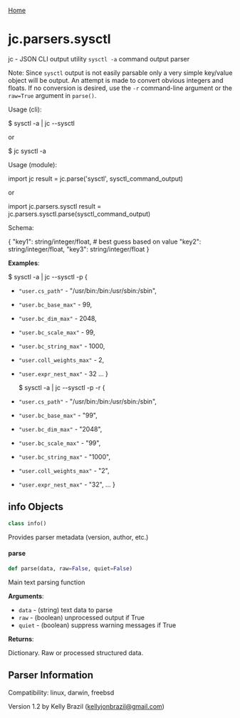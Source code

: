 [Home](https://kellyjonbrazil.github.io/jc/)
<a id="jc.parsers.sysctl"></a>

# jc.parsers.sysctl

jc - JSON CLI output utility `sysctl -a` command output parser

Note: Since `sysctl` output is not easily parsable only a very simple
key/value object will be output. An attempt is made to convert obvious
integers and floats. If no conversion is desired, use the `-r`
command-line argument or the `raw=True` argument in `parse()`.

Usage (cli):

$ sysctl -a | jc --sysctl

or

$ jc sysctl -a

Usage (module):

import jc
result = jc.parse('sysctl', sysctl_command_output)

or

import jc.parsers.sysctl
result = jc.parsers.sysctl.parse(sysctl_command_output)

Schema:

{
"key1":     string/integer/float,     # best guess based on value
"key2":     string/integer/float,
"key3":     string/integer/float
}

**Examples**:

  
  $ sysctl -a | jc --sysctl -p
  {
- `"user.cs_path"` - "/usr/bin:/bin:/usr/sbin:/sbin",
- `"user.bc_base_max"` - 99,
- `"user.bc_dim_max"` - 2048,
- `"user.bc_scale_max"` - 99,
- `"user.bc_string_max"` - 1000,
- `"user.coll_weights_max"` - 2,
- `"user.expr_nest_max"` - 32
  ...
  }
  
  $ sysctl -a | jc --sysctl -p -r
  {
- `"user.cs_path"` - "/usr/bin:/bin:/usr/sbin:/sbin",
- `"user.bc_base_max"` - "99",
- `"user.bc_dim_max"` - "2048",
- `"user.bc_scale_max"` - "99",
- `"user.bc_string_max"` - "1000",
- `"user.coll_weights_max"` - "2",
- `"user.expr_nest_max"` - "32",
  ...
  }

<a id="jc.parsers.sysctl.info"></a>

## info Objects

```python
class info()
```

Provides parser metadata (version, author, etc.)

<a id="jc.parsers.sysctl.parse"></a>

#### parse

```python
def parse(data, raw=False, quiet=False)
```

Main text parsing function

**Arguments**:

  
- `data` - (string)  text data to parse
- `raw` - (boolean) unprocessed output if True
- `quiet` - (boolean) suppress warning messages if True
  

**Returns**:

  
  Dictionary. Raw or processed structured data.

## Parser Information
Compatibility:  linux, darwin, freebsd

Version 1.2 by Kelly Brazil (kellyjonbrazil@gmail.com)
